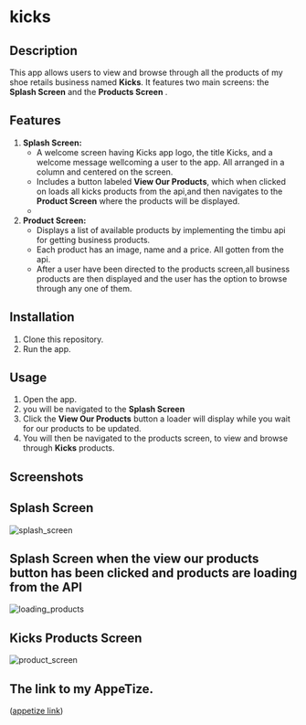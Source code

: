 # kicks

## Description
This app allows users to view and browse through all the products of my shoe retails business named **Kicks**. It features two main screens: the **Splash Screen** and the **Products Screen** .

## Features
1. **Splash Screen:**
   - A welcome screen having Kicks app logo, the title Kicks, and a welcome message wellcoming a user to the app. All arranged in a column and centered on the screen.
   - Includes a button labeled **View Our Products**, which when clicked on loads all kicks products from the api,and then navigates to the **Product Screen** where the products will be displayed.
   - 
2. **Product Screen:**
   - Displays a list of available products by implementing the timbu api for getting business products.
   - Each product has an image, name and a price. All gotten from the api.
   - After a user have been directed to the products screen,all business products are then displayed and the user has the option to browse through any one of them.

## Installation
1. Clone this repository.
2. Run the app.

## Usage
1. Open the app.
2. you will be navigated to the **Splash Screen** 
3. Click the **View Our Products** button a loader will display while you wait for our products to be updated.
4. You will then be navigated to the products screen, to view and browse through **Kicks** products.


## Screenshots
## Splash Screen
![splash_screen](https://github.com/obialohenry/kicks/assets/108239673/2210439d-060d-4a92-9c6c-c79cbdc575f1)

## Splash Screen when the view our products button has been clicked and products are loading from the API
![loading_products](https://github.com/obialohenry/kicks/assets/108239673/6268aeee-6143-4325-bd16-80ee205a72d2)

## Kicks Products Screen
![product_screen](https://github.com/obialohenry/kicks/assets/108239673/46c15bc5-4a62-47ee-93b5-98e79402134d)


## The link to my AppeTize.
([appetize link](https://appetize.io/app/b_pg4icwkbsiguwh6auu7hfbxfs4))



